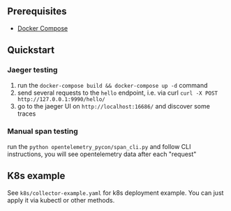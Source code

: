 ## Prerequisites
* [Docker Compose](https://docs.docker.com/compose/)


## Quickstart
### Jaeger testing
1. run the `docker-compose build && docker-compose up -d` command
1. send several requests to the `hello` endpoint, i.e. via curl `curl -X POST http://127.0.0.1:9990/hello/`
1. go to the jaeger UI on `http://localhost:16686/` and discover some traces

### Manual span testing
run the `python opentelemetry_pycon/span_cli.py` and follow CLI instructions, you will see opentelemetry data after each "request"


## K8s example
See `k8s/collector-example.yaml` for k8s deployment example. You can just apply it via kubectl or other methods.
